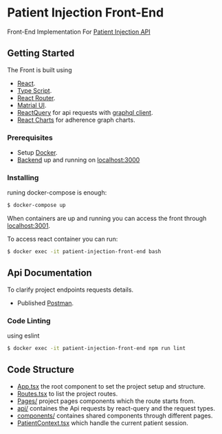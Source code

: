 # Patient Injection Front-End

Front-End Implementation For [Patient Injection API](https://github.com/MomenSaeed/patient_injection)

## Getting Started

The Front is built using

- [React](https://reactjs.org/).
- [Type Script](https://www.typescriptlang.org/).
- [React Router](https://reactrouter.com/en/main/components/routes).
- [Matrial UI](https://mui.com/material-ui/getting-started/overview/).
- [ReactQuery](https://tanstack.com/query/v4/docs/react/overview) for api requests with [graphql client](https://github.com/graphql/graphql-js).
- [React Charts](https://react-charts.tanstack.com/) for adherence graph charts.

### Prerequisites

- Setup [Docker](https://www.docker.com/).
- [Backend](https://github.com/MomenSaeed/patient_injection) up and running on [localhost:3000](http://localhost:3000/)

### Installing

runing docker-compose is enough:

```bash
$ docker-compose up
```

When containers are up and running you can access the front through [localhost:3001](http://localhost:3001).

To access react container you can run:

```bash
$ docker exec -it patient-injection-front-end bash
```

## Api Documentation

To clarify project endpoints requests details.

- Published [Postman](https://documenter.getpostman.com/view/15636958/2s93CSpr19).

### Code Linting

using eslint

```bash
$ docker exec -it patient-injection-front-end npm run lint
```

## Code Structure

- [App.tsx](https://github.com/MomenSaeed/patient_injection_frontend/blob/main/src/App.tsx) the root component to set the project setup and structure.
- [Routes.tsx](https://github.com/MomenSaeed/patient_injection_frontend/blob/main/src/Routes.tsx) to list the project routes.
- [Pages/](https://github.com/MomenSaeed/patient_injection_frontend/tree/main/src/pages) project pages components which the route starts from.
- [api/](https://github.com/MomenSaeed/patient_injection_frontend/tree/main/src/api) containes the Api requests by react-query and the request types.
- [components/](https://github.com/MomenSaeed/patient_injection_frontend/tree/main/src/components) containes shared components through different pages.
- [PatientContext.tsx](https://github.com/MomenSaeed/patient_injection_frontend/blob/main/src/context/Patient.tsx) which handle the current patient session.
